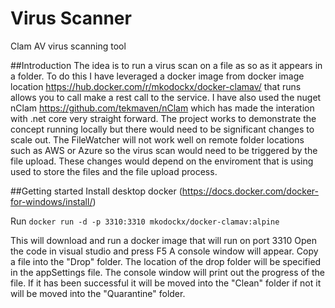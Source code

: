 # Virus Scanner
Clam AV virus scanning tool

##Introduction 
The idea is to run a virus scan on a file as so as it appears in a folder.  To do this I have leveraged a docker image from docker image location https://hub.docker.com/r/mkodockx/docker-clamav/ that runs allows you to call make a rest call to the service.  I have also used the nuget nClam https://github.com/tekmaven/nClam which has made the interation with .net core very straight forward.  The project works to demonstrate the concept running locally but there would need to be significant changes to scale out.  The FileWatcher will not work well on remote folder locations such as AWS or Azure so the virus scan would need to be triggered by the file upload.  These changes would depend on the enviroment that is using used to store the files and the file upload process.   

##Getting started 
Install desktop docker (https://docs.docker.com/docker-for-windows/install/) 

Run `docker run -d -p 3310:3310 mkodockx/docker-clamav:alpine` 
 
This will download and run a docker image that will run on port 3310
Open the code in visual studio and press F5 
A console window will appear. Copy a file into the "Drop" folder.  The location of the drop folder will be specified in the appSettings file.
The console window will print out the progress of the file. 
If it has been successful it will be moved into the "Clean" folder if not it will be moved into the "Quarantine" folder.


